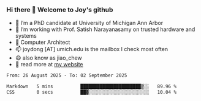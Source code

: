 ### Hi there 👋 Welcome to Joy's github

- 🔭 I’m a PhD candidate at University of Michigan Ann Arbor
- 🌱 I’m working with Prof. Satish Narayanasamy on trusted hardware and systems
- 👯 Computer Architect
- 📫 joydong [AT] umich.edu is the mailbox I check most often
- 😄 also know as jiao_chew
- 💬 read more at [my website](https://joydddd.github.io/)
<!--START_SECTION:waka-->

```txt
From: 26 August 2025 - To: 02 September 2025

Markdown   5 mins          ██████████████████████▒░░   89.96 %
CSS        0 secs          ██▓░░░░░░░░░░░░░░░░░░░░░░   10.04 %
```

<!--END_SECTION:waka-->
